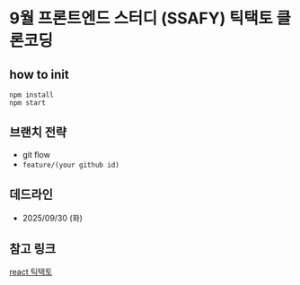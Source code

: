 # 9월 프론트엔드 스터디 (SSAFY) 틱택토 클론코딩

## how to init
```shell
npm install
npm start
```

## 브랜치 전략
- git flow
- `feature/(your github id)`

## 데드라인
- 2025/09/30 (화)

## 참고 링크
[react 틱택토](https://ko.react.dev/learn/tutorial-tic-tac-toe)